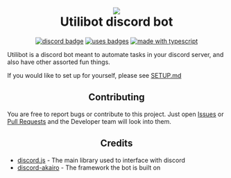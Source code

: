 <h1 align = "center">
	<img src="https://media.discordapp.net/attachments/732377549975453697/818730315778228224/3c024ae2fdbc99065681e4821569106c.png?width=100&height=100">
	<br>
	Utilibot discord bot
</h1>

<div align="center">

<!-- [![CodeFactor](https://img.shields.io/codefactor/grade/github/TymanWasTaken/Utilibot?style=for-the-badge)](https://www.codefactor.io/repository/github/tymanwastaken/cascade) -->
[![discord badge](https://img.shields.io/badge/Join%20the-Discord-blue?style=for-the-badge)](https://discord.gg/2pf4xfG)
[![uses badges](https://img.shields.io/badge/Uses-Badges-yellow?style=for-the-badge)](https://shields.io)
[![made with typescript](https://img.shields.io/badge/Made%20With-Typescript-orange?style=for-the-badge)](https://www.typescriptlang.org/)

</div>

Utilibot is a discord bot meant to automate tasks in your discord server, and also have other assorted fun things.

If you would like to set up for yourself, please see [SETUP.md](https://github.com/TymanWasTaken/Utilibot/blob/v2/SETUP.md)

<h2 align="center">Contributing</h2>

You are free to report bugs or contribute to this project. Just open <a href="https://github.com/TymanWasTaken/Utilibot/issues">Issues</a> or <a href="https://github.com/TymanWasTaken/Utilibot/pulls">Pull Requests</a> and the Developer team will look into them.

<h2 align="center">Credits</h2>

- <a href="https://discord.js.org/">discord.js</a> - The main library used to interface with discord
- <a href="https://discord-akairo.github.io/">discord-akairo</a> - The framework the bot is built on

